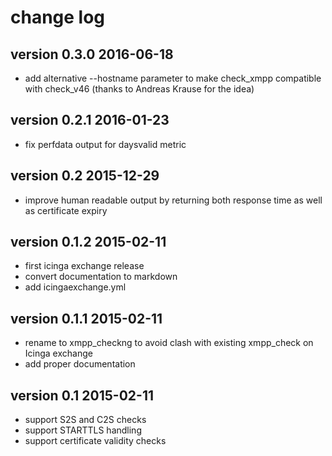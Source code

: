 # change log

## version 0.3.0 2016-06-18

* add alternative --hostname parameter to make check_xmpp compatible with
  check_v46 (thanks to Andreas Krause for the idea)

## version 0.2.1 2016-01-23

* fix perfdata output for daysvalid metric

## version 0.2 2015-12-29

* improve human readable output by returning both response time as well as
  certificate expiry

## version 0.1.2 2015-02-11

* first icinga exchange release
* convert documentation to markdown
* add icingaexchange.yml

## version 0.1.1 2015-02-11

* rename to xmpp_checkng to avoid clash with existing xmpp_check on Icinga
  exchange
* add proper documentation

## version 0.1 2015-02-11

* support S2S and C2S checks
* support STARTTLS handling
* support certificate validity checks
